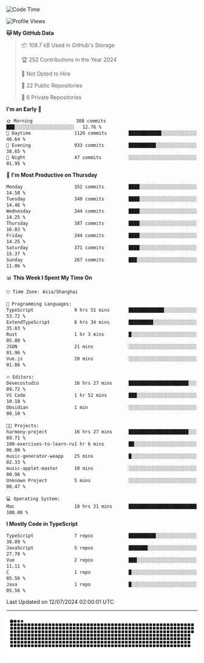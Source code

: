 <!--
<picture>
  <source
    srcset="https://github-readme-stats.vercel.app/api?username=kevinxft&show_icons=true&theme=dark"
    media="(prefers-color-scheme: dark)"
  />
  <source
    srcset="https://github-readme-stats.vercel.app/api?username=kevinxft&show_icons=true"
    media="(prefers-color-scheme: light), (prefers-color-scheme: no-preference)"
  />
  <img src="https://github-readme-stats.vercel.app/api?username=kevinxft&show_icons=true" />
</picture>
-->

<!--START_SECTION:waka-->
![Code Time](http://img.shields.io/badge/Code%20Time-1%2C659%20hrs%2017%20mins-blue)

![Profile Views](http://img.shields.io/badge/Profile%20Views-6-blue)

**🐱 My GitHub Data** 

> 📦 108.7 kB Used in GitHub's Storage 
 > 
> 🏆 252 Contributions in the Year 2024
 > 
> 🚫 Not Opted to Hire
 > 
> 📜 22 Public Repositories 
 > 
> 🔑 6 Private Repositories 
 > 
**I'm an Early 🐤** 

```text
🌞 Morning                308 commits         ███░░░░░░░░░░░░░░░░░░░░░░   12.76 % 
🌆 Daytime                1126 commits        ████████████░░░░░░░░░░░░░   46.64 % 
🌃 Evening                933 commits         ██████████░░░░░░░░░░░░░░░   38.65 % 
🌙 Night                  47 commits          ░░░░░░░░░░░░░░░░░░░░░░░░░   01.95 % 
```
📅 **I'm Most Productive on Thursday** 

```text
Monday                   352 commits         ████░░░░░░░░░░░░░░░░░░░░░   14.58 % 
Tuesday                  349 commits         ████░░░░░░░░░░░░░░░░░░░░░   14.46 % 
Wednesday                344 commits         ████░░░░░░░░░░░░░░░░░░░░░   14.25 % 
Thursday                 387 commits         ████░░░░░░░░░░░░░░░░░░░░░   16.03 % 
Friday                   344 commits         ████░░░░░░░░░░░░░░░░░░░░░   14.25 % 
Saturday                 371 commits         ████░░░░░░░░░░░░░░░░░░░░░   15.37 % 
Sunday                   267 commits         ███░░░░░░░░░░░░░░░░░░░░░░   11.06 % 
```


📊 **This Week I Spent My Time On** 

```text
🕑︎ Time Zone: Asia/Shanghai

💬 Programming Languages: 
TypeScript               9 hrs 51 mins       █████████████░░░░░░░░░░░░   53.72 % 
ExtendTypeScript         6 hrs 34 mins       █████████░░░░░░░░░░░░░░░░   35.83 % 
Rust                     1 hr 3 mins         █░░░░░░░░░░░░░░░░░░░░░░░░   05.80 % 
JSON                     21 mins             ░░░░░░░░░░░░░░░░░░░░░░░░░   01.96 % 
Vue.js                   20 mins             ░░░░░░░░░░░░░░░░░░░░░░░░░   01.86 % 

🔥 Editors: 
Devecostudio             16 hrs 27 mins      ██████████████████████░░░   89.72 % 
VS Code                  1 hr 52 mins        ███░░░░░░░░░░░░░░░░░░░░░░   10.18 % 
Obsidian                 1 min               ░░░░░░░░░░░░░░░░░░░░░░░░░   00.10 % 

🐱‍💻 Projects: 
harmony-project          16 hrs 27 mins      ██████████████████████░░░   89.71 % 
100-exercises-to-learn-ru1 hr 6 mins         ██░░░░░░░░░░░░░░░░░░░░░░░   06.00 % 
music-generator-weapp    25 mins             █░░░░░░░░░░░░░░░░░░░░░░░░   02.33 % 
music-applet-master      10 mins             ░░░░░░░░░░░░░░░░░░░░░░░░░   00.96 % 
Unknown Project          5 mins              ░░░░░░░░░░░░░░░░░░░░░░░░░   00.47 % 

💻 Operating System: 
Mac                      18 hrs 21 mins      █████████████████████████   100.00 % 
```

**I Mostly Code in TypeScript** 

```text
TypeScript               7 repos             ██████████░░░░░░░░░░░░░░░   38.89 % 
JavaScript               5 repos             ███████░░░░░░░░░░░░░░░░░░   27.78 % 
Vue                      2 repos             ███░░░░░░░░░░░░░░░░░░░░░░   11.11 % 
C                        1 repo              █░░░░░░░░░░░░░░░░░░░░░░░░   05.56 % 
Java                     1 repo              █░░░░░░░░░░░░░░░░░░░░░░░░   05.56 % 
```




 Last Updated on 12/07/2024 02:00:01 UTC
<!--END_SECTION:waka-->

---

<picture>
  <source media="(prefers-color-scheme: dark)" srcset="https://raw.githubusercontent.com/kevinxft/kevinxft/output/github-contribution-grid-snake-dark.svg">
  <source media="(prefers-color-scheme: light)" srcset="https://raw.githubusercontent.com/kevinxft/kevinxft/output/github-contribution-grid-snake.svg">
  <img alt="github contribution grid snake animation" src="https://raw.githubusercontent.com/kevinxft/kevinxft/output/github-contribution-grid-snake.svg">
</picture>